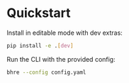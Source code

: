 # Quickstart

Install in editable mode with dev extras:
```bash
pip install -e .[dev]
```

Run the CLI with the provided config:
```bash
bhre --config config.yaml
```
